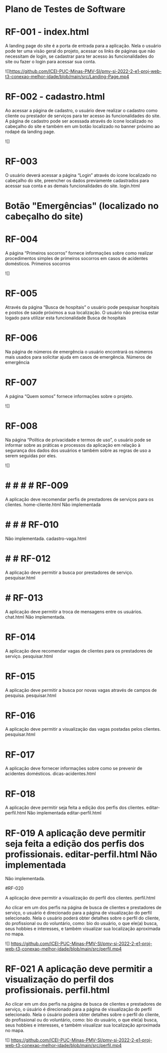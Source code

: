 # Plano de Testes de Software

# RF-001 - index.html

A landing page do site é a porta de entrada para a aplicação. Nela o usuário pode ter uma visão geral do projeto, acessar os links de páginas que não necessitam de login, se cadastrar para ter acesso às funcionalidades do site ou fazer o login para acessar sua conta.  

![]https://github.com/ICEI-PUC-Minas-PMV-SI/pmv-si-2022-2-e1-proj-web-t3-conexao-melhor-idade/blob/main/src/Landing-Page.mp4

#  RF-002 - cadastro.html

Ao acessar a página de cadastro, o usuário deve realizar o cadastro como cliente ou prestador de serviços para ter acesso às funcionalidades do site. A página de cadastro pode ser acessada através do ícone localizado no cabeçalho do site e também em um botão localizado no banner próximo ao rodapé da landing page. 

![]
		
# RF-003   

O usuário deverá acessar a página “Login” através do ícone localizado no cabeçalho do site, preencher os dados previamente cadastrados para acessar sua conta e as demais funcionalidades do site.
	login.html	

# Botão "Emergências" (localizado no cabeçalho do site)

# RF-004	

A página “Primeiros socorros” fornece informações sobre como realizar procedimentos simples de primeiros socorros em casos de acidentes domésticos.	Primeiros socorros	

![]

# RF-005	

Através da página “Busca de hospitais” o usuário pode pesquisar hospitais e postos de saúde próximos a sua localização. O usuário não precisa estar logado para utilizar esta funcionalidade 	Busca de hospitais

# RF-006	

Na página de números de emergência o usuário encontrará os números mais usados para solicitar ajuda em casos de emergência. Números de emergência

# RF-007	

A página “Quem somos” fornece informações sobre o projeto.

![]

# RF-008		

Na página “Política de privacidade e termos de uso”, o usuário pode se informar sobre as práticas e processos da aplicação em relação à segurança dos dados dos usuários e também sobre as regras de uso a serem seguidas por eles.

![]

# # # # # RF-009	

A aplicação deve recomendar perfis de prestadores de serviços para os clientes.	home-cliente.html	Não implementada

# # # # RF-010  

Não implementada. cadastro-vaga.html	

# # # RF-012	

A aplicação deve permitir a busca por prestadores de serviço.	pesquisar.html	

# # RF-013	

A aplicação deve permitir a troca de mensagens entre os usuários.	chat.html	Não implementada.

# RF-014	

A aplicação deve recomendar vagas de clientes para os prestadores de serviço.	pesquisar.html	

#  RF-015

A aplicação deve permitir a busca por novas vagas através de campos de pesquisa.	pesquisar.html	

#  RF-016

A aplicação deve permitir a visualização das vagas postadas pelos clientes.	pesquisar.html

# RF-017	

A aplicação deve fornecer informações sobre como se prevenir de acidentes domésticos.  	dicas-acidentes.html	

# RF-018	

A aplicação deve permitir seja feita a edição dos perfis dos clientes.	editar-perfil.html	Não implementada   editar-perfil.html

# RF-019	A aplicação deve permitir seja feita a edição dos perfis dos profissionais.	editar-perfil.html	Não implementada

Não implementada.
	
#RF-020	

A aplicação deve permitir a visualização do perfil dos clientes.	perfil.html

Ao clicar em um dos perfis na página  de busca de clientes e prestadores de serviço, o usuário é direcionado para a página de visualização do perfil selecionado. Nela o usuário poderá obter detalhes sobre o perfil do cliente, do profissional ou do voluntário, como: bio do usuário, o que ele(a)  busca, seus hobbies e interesses, e também visualizar sua localização aproximada no mapa. 	

![] https://github.com/ICEI-PUC-Minas-PMV-SI/pmv-si-2022-2-e1-proj-web-t3-conexao-melhor-idade/blob/main/src/perfil.mp4

# RF-021	A aplicação deve permitir a visualização do perfil dos profissionais.	perfil.html	 

Ao clicar em um dos perfis na página  de busca de clientes e prestadores de serviço, o úsuário é direcionado para a página de visualização do perfil selecionado. Nela o úsuário poderá obter detalhes sobre o perfil do cliente, do profissional ou do voluntário, como: bio do usuário, o que ele(a)  busca, seus hobbies e interesses, e também visualizar sua localização aproximada no mapa. 

![] https://github.com/ICEI-PUC-Minas-PMV-SI/pmv-si-2022-2-e1-proj-web-t3-conexao-melhor-idade/blob/main/src/perfil.mp4

